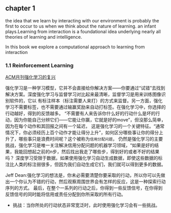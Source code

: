 
## chapter 1

the idea that we learn by interacting with our environment is probably the first to occur to us when we think about the nature of 
learning. an infant plays.Learning from interaction is a foundational idea underlying nearly all theories of learning and intelligence.

In this book we explore a computational approach to learning from interaction

### 1.1 Reinforcement Learning
[ACM月刊强化学习的复兴](http://mp.weixin.qq.com/s?__biz=MzA3MzI4MjgzMw==&mid=2650718527&idx=1&sn=04db4fc59cc23c079a17573657d2b1c7&scene=21#wechat_redirect)

强化学习是一种学习模型，它并不会直接给你解决方案——你要通过“试错”去找到解决方案。深度强化学习与监督学习对比起来最清晰，监督学习是用来训练图像识别软件的，它以
有标注样本（标注需要人来打）的方式来监督。另一方面，强化学习不需要标签，也不需要通过输赢奖励来自动打标签。在强化学习中，你选择的行动越好，得到的反馈越多。
“不需要有人来告诉你什么好的行动什么是坏的行动，因为你能自己分辨它们——它能让你赢，它就是好的move”，但没那么简单，因为在每个动作和其回报之间有一个延迟，
这是强化学习的一个关键特征。“通常情况下，你必须经历上百个动作才能让得分上升”，如何区分哪些事让你的得分上升了，哪些事只是浪费时间呢？这个被称为`信用分配问题`，
仍然是强化学习的主要挑战，强化学习是唯一关注解决信用分配问题的机器学习领域，“如果是好的结果，我能回想起之前的n步，然后找出我走了哪些步，得到好的或者不好的结果吗？
深度学习受限于数据，如果使用强化学习自动生成数据，即使这些数据的标注比人类的标注弱很多，但因为我们自动生成它们，我们就可以得到更多的数据。

Jeff Dean:强化学习的想法是，你未必需要清楚你要采取的行动，所以你可以先做出一个你认为不错的行动，然后观察周围世界会有怎样的反应，这是一种探索行动序列的方式。
最后，在整个一系列的行动之后，你得到一些反馈信号，在你得到反馈信号的同时能将信用或责任分配到你所采取的所有行动。

 - 挑战：当你所处的行动状态非常宽泛时，此时使用强化学习会有一些挑战。
